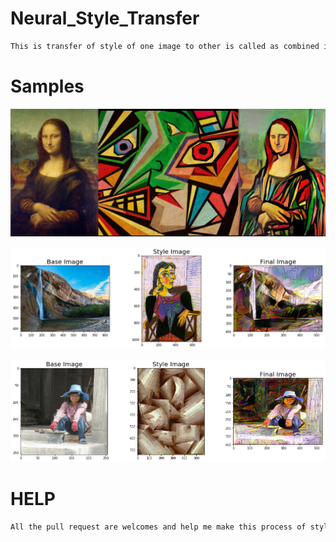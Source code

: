 # Neural_Style_Transfer
```bash
This is transfer of style of one image to other is called as combined image.
```
# Samples

![](https://github.com/bansal-dhruv/Neural_Style_Transfer/blob/master/Sample/1.png)


![](https://github.com/bansal-dhruv/Neural_Style_Transfer/blob/master/Sample/2.png)


![](https://github.com/bansal-dhruv/Neural_Style_Transfer/blob/master/Sample/3.png)

# HELP
```bash
All the pull request are welcomes and help me make this process of style transfer fast.
```
